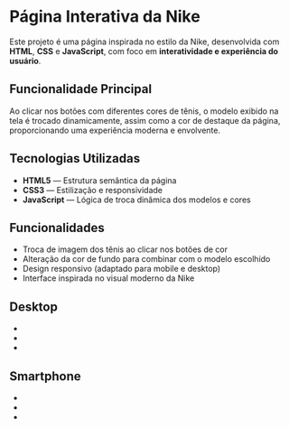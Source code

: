 # Página Interativa da Nike

Este projeto é uma página inspirada no estilo da Nike, desenvolvida com **HTML**, **CSS** e **JavaScript**, com foco em **interatividade e experiência do usuário**.

## Funcionalidade Principal

Ao clicar nos botões com diferentes cores de tênis, o modelo exibido na tela é trocado dinamicamente, assim como a cor de destaque da página, proporcionando uma experiência moderna e envolvente.

## Tecnologias Utilizadas

- **HTML5** — Estrutura semântica da página
- **CSS3** — Estilização e responsividade
- **JavaScript** — Lógica de troca dinâmica dos modelos e cores

## Funcionalidades

- Troca de imagem dos tênis ao clicar nos botões de cor
- Alteração da cor de fundo para combinar com o modelo escolhido
- Design responsivo (adaptado para mobile e desktop)
- Interface inspirada no visual moderno da Nike

## Desktop

- <img scr="https://github.com/Andrecruzac85/projeto-nike/blob/main/assets/portifolio%20nike%201.png?raw=true"/>
- <img scr="https://github.com/Andrecruzac85/projeto-nike/blob/main/assets/portifolio%20nike%202.png?raw=true"/>
- <img scr="https://github.com/Andrecruzac85/projeto-nike/blob/main/assets/portifolio%20nike%203.png?raw=true"/>

## Smartphone

- <img scr="https://github.com/Andrecruzac85/projeto-nike/blob/main/assets/nike1.png?raw=true"/>
- <img scr="https://github.com/Andrecruzac85/projeto-nike/blob/main/assets/nike%202.png?raw=true"/>
- <img scr="https://github.com/Andrecruzac85/projeto-nike/blob/main/assets/nike%203.png?raw=true"/>


